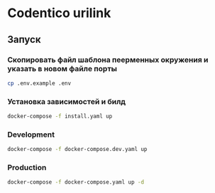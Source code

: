 # Codentico urilink

## Запуск
### Скопировать файл шаблона пеерменных окружения и указать в новом файле порты
```bash
cp .env.example .env
```
### Установка зависимостей и билд
```bash
docker-compose -f install.yaml up
```
### Development
```bash
docker-compose -f docker-compose.dev.yaml up
```
### Production
```bash
docker-compose -f docker-compose.yaml up -d
```